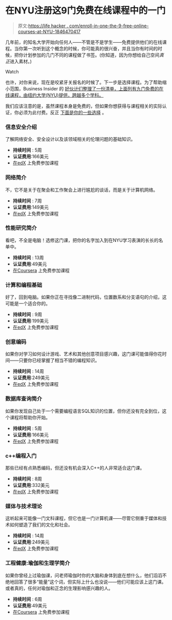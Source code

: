 # 在NYU注册这9门免费在线课程中的一门

> 原文:[https://life hacker . com/enroll-in-one-the-9-free-online-courses-at-NYU-1846470417](https://lifehacker.com/enroll-in-one-of-these-9-free-online-courses-at-nyu-1846470417)

几年前，的知名大学开始向任何人——不管是不是学生——免费提供他们的在线课程。当你第一次听到这个概念的时候，你可能真的很兴奋，并且当你有时间的时候，把你计划参加的几门不同的课程做了书签。(你知道，因为你想给自己空间*真正*进入素材。)

Watch

也许，对你来说，现在是咬紧牙关报名的时候了。下一步是选择课程。为了帮助缩小范围，Business Insider 的 [好伙计们整理了一份清单，上面列有九门免费的在线课程，由纽约大学(NYU)提供，跨越多个学科。](https://www.businessinsider.com/nyu-free-online-courses)

我们应该注意的是，虽然课程本身是免费的，但如果你想获得与课程相关的实际认证，你必须为此付费。反正 [下面是你的一些选择](https://www.businessinsider.com/nyu-free-online-courses) 。

### **信息安全介绍**

了解网络安全、安全设计以及该领域相关的伦理问题的基础知识。

*   **持续时间** : 5周
*   **认证费用**:166美元
*   [在edX](https://www.edx.org/course/information-security-introduction-to-information-security?source=aw&awc=6798_1615647001_c60e7a6d8a77dcecc9bfe64a6287f6a5&utm_source=aw&utm_medium=affiliate_partner&utm_content=text-link&utm_term=78888_Skimlinks) 上免费参加课程

### **网络简介**

不，它不是关于在聚会和工作聚会上进行尴尬的谈话，而是关于计算机网络。

*   **持续时间** : 7周
*   **认证费用**:149美元
*   [在edX](https://go.skimresources.com/?id=35871X943606&xs=1&url=https%3A%2F%2Fwww.edx.org%2Fcourse%2Fintroduction-to-networking&xcust=xid:fr1615645779652fai) 上免费参加课程

### **性能研究简介**

看吧，不全是电脑！选修这门课，把你的名字加入到在NYU学习表演的长长的名单中。

*   **持续时间** : 13周
*   **认证费用**:49美元
*   [在Coursera](https://www.businessinsider.com/reviews/out?merchant=www.coursera.org&u=https%3A%2F%2Fwww.coursera.org%2Flearn%2Frichard-schechners-introduction-to-performance-studies&sessionid=1615645772897d6qy28mp) 上免费参加课程

### **计算和编程基础**

好了，回到电脑。如果你正在寻找像二进制代码，位置数系和分支语句的介绍，这可能是一个适合你的。

*   **持续时间** : 9周
*   **认证费用**:199美元
*   [在edX](https://go.skimresources.com/?id=35871X943606&xs=1&url=https%3A%2F%2Fwww.edx.org%2Fcourse%2Fbasics-of-computing-and-programming&xcust=xid:fr1615645779652hib) 上免费参加课程

### **创意编码**

如果你对学习如何设计游戏、艺术和其他创意项目感兴趣，这门课可能值得你花时间——只要你已经掌握了相当不错的编程知识。

*   **持续时间** : 14周
*   **认证费用**:249美元
*   [在edX](https://go.skimresources.com/?id=35871X943606&xs=1&url=https%3A%2F%2Fwww.edx.org%2Fcourse%2Fcreative-coding&xcust=xid:fr1615645779651deh) 上免费参加课程

### **数据库查询简介**

如果你发现自己处于一个需要编程语言SQL知识的位置，但你还没有完全到位，这个课程将帮助你开始。

*   **持续时间** : 5周
*   **认证费用**:166美元
*   [在edX](https://go.skimresources.com/?id=35871X943606&xs=1&url=https%3A%2F%2Fwww.edx.org%2Fcourse%2Fintroduction-to-database-queries&xcust=xid:fr1615645779652iah) 上免费参加课程

### **c++编程入门**

那些已经有点熟悉编码，但还没有机会深入C++的人非常适合这门课。

*   **持续时间** : 8周
*   **认证费用**:332美元
*   [在edX](https://go.skimresources.com/?id=35871X943606&xs=1&url=https%3A%2F%2Fwww.edx.org%2Fcourse%2Fintroduction-to-programming-in-c&xcust=xid:fr1615645779652jhh) 上免费参加课程

### **媒体与技术理论**

这听起来可能像一门文科课程，但它也是一门计算机课——尽管它侧重于媒体和技术如何塑造了我们的文化和社会。

*   **持续时间** : 14周
*   **认证费用**:249美元
*   [在edX](https://go.skimresources.com/?id=35871X943606&xs=1&url=https%3A%2F%2Fwww.edx.org%2Fcourse%2Ftheories-of-media-and-technology&xcust=xid:fr1615645779652ecd) 上免费参加课程

### **工程健康:瑜伽和生理学简介**

如果你曾经上过瑜伽课，问老师瑜伽时你的大脑和身体到底在想什么，他们滔滔不绝地回答了很多“能量”这个词，但实际上什么也没说——他们可能应该上这门课。或者真的，任何对瑜伽和正念的生理影响感兴趣的人。

*   **持续时间** : 6周
*   **认证费用**:49美元
*   [在Coursera](https://www.businessinsider.com/reviews/out?merchant=www.coursera.org&u=https%3A%2F%2Fwww.coursera.org%2Flearn%2Fengineering-health-yoga-physiology&sessionid=161564577289725sx5b5g) 上免费参加课程